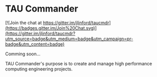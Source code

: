 TAU Commander
=============

[![Join the chat at https://gitter.im/jlinford/taucmdr](https://badges.gitter.im/Join%20Chat.svg)](https://gitter.im/jlinford/taucmdr?utm_source=badge&utm_medium=badge&utm_campaign=pr-badge&utm_content=badge)

Comming soon...

TAU Commander's purpose is to create and manage high performance computing engineering projects.


